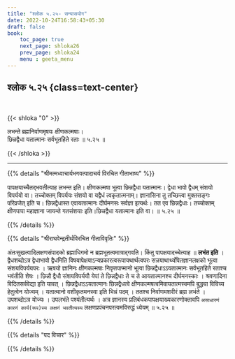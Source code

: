 ```yaml
---
title: "श्लोक ५.२५- सन्यासयोग"
date: 2022-10-24T16:58:43+05:30
draft: false
book:
    toc_page: true
    next_page: shloka26
    prev_page: shloka24
    menu : geeta_menu
---
```




## श्लोक ५.२५ {class=text-center}

<br/>

{{< shloka  "0"  >}}

लभन्ते ब्रह्मनिर्वाणमृषयः क्षीणकल्मषाः।  
छिन्नद्वैधा यतात्मानः सर्वभूतहिते रताः ॥ ५.२५ ॥

{{< /shloka >}}

---


{{% details "श्रीमत्मध्वाचार्यभगवत्पादाचर्य विरचित  गीताभाष्य" %}}

पापक्षयाच्चैतद्भवतीत्याह लभन्त इति। क्षीणकल्मषा भूत्वा छिन्नद्वैधा 
यतात्मानः। द्वेधा भावो द्वैधम् संशयो विपर्ययो वा। तच्चोक्तम् 
विपर्ययः संशयो वा यद्वैधं त्वकृतात्मनाम्। ज्ञानासिना तु तच्छित्त्वा 
मुक्तसङ्गः परिव्रजेत् इति च। छिन्नद्वैधास्त एवायतात्मानः दीर्घमनसः 
सर्वज्ञा इत्यर्थः। तत एव छिन्नद्वैधाः। तच्चोक्तम् क्षीणपापा 
महाज्ञाना जायन्ते गतसंशयाः इति।छिन्नद्वैधा यतात्मानः 
इति वा।  ॥ ५.२५ ॥


{{% /details %}}



{{% details "श्रीराघवेन्द्रतीर्थविरचित गीताविवृतिः" %}}

अंतःसुखत्वादिलक्षणसंपादको ब्रह्माधिगमो न ब्रह्मभूतत्वमात्राद्गवति।
किंतु पापक्षयादच्चेत्याह ॥ **लभंत इति** । 
द्वैधशब्दोऽत्र द्वेधाभावो द्वैधमिति
विषयापेक्षयाऽन्यप्रकारत्वरूपायथार्थत्वपरः 
सन्नयाथार्थ्योपेतज्ञानलक्षको भूत्वा
संशयविपर्ययपरः । ऋषयो ज्ञानिनः क्षीणकल्मषाः निवृत्तपाप्मानो भूत्वा 
छिन्नद्वैधाऽऽयतात्मानः सर्वभूतहिते रताश्च भवंतीति शेषः । 
छिन्नौ द्वैधौ संशयविपर्ययौ येपां ते छिन्नद्वैधाः ते च 
ते आयतात्मानश्च दीर्घमनस्काः ।
श्रवणादिना विदितसर्ववेद्या इति यावत्‌ । छिन्नद्वैधाऽऽयतात्मानः 
छिन्नद्वैधत्वे क्षीणकल्मषत्वमिवायतात्मस्वमपि बुद्ध्या विविच्य 
हेतुत्वेन योज्यम्‌ । यतात्मानो वशीकृतमनस्वा इति भिन्नं पदम्‌ । 
ततश्च निर्वाणमशरीरं ब्रह्म लभंते । उपशब्दोऽत्र योज्यः । 
उपलभंते पश्यंतीत्यर्थः । अत्र ज्ञानस्य 
प्रतिबंधकपापक्षयाख्यकारणोक्तावपि 
`असाधारणं कारणं कार्य(रूप)स्य लक्षणं भवतीत्यस्य` 
लक्षणप्रपंचनपरत्वमविरुद्धं ध्येयम्‌ ॥ ५.२५ ॥


{{% /details %}}



{{% details "पद विचार" %}}


{{% /details %}}
